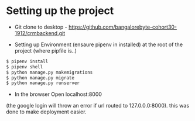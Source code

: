 Setting up the project
======

- Git clone to desktop - https://github.com/bangalorebyte-cohort30-1912/crmbackend.git

- Setting up Environment (ensaure pipenv in installed) at the root of the project (where pipfile is..)

```python
$ pipenv install
$ pipenv shell
$ python manage.py makemigrations
$ python manage.py migrate
$ python manage.py runserver
```
- In the browser Open localhost:8000
  
(the google login will throw an error if url routed to 127.0.0.0:8000). this was done to make deployment easier.





